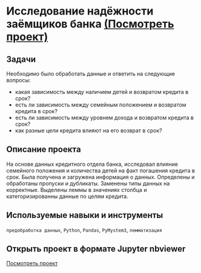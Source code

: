# Исследование надёжности заёмщиков банка [(Посмотреть проект)](https://github.com/BulyginV/Yandex.Practicum/blob/main/01.%20%D0%9F%D1%80%D0%B5%D0%B4%D0%BE%D0%B1%D1%80%D0%B0%D0%B1%D0%BE%D1%82%D0%BA%D0%B0%20%D0%B4%D0%B0%D0%BD%D0%BD%D1%8B%D1%85/01_bank_scoring.ipynb)

## Задачи
Необходимо было обработать данные и ответить на следующие вопросы:
* какая зависимость между наличием детей и возвратом кредита в срок?
* есть ли зависимость между семейным положением и возвратом кредита в срок?
* есть ли зависимость между уровнем дохода и возвратом кредита в срок?
* как разные цели кредита влияют на его возврат в срок?

## Описание проекта
На основе данных кредитного отдела банка, исследовал влияние семейного положения и количества детей на факт погашения кредита в срок. Была получена и загружена информация о данных. Определены и обработаны пропуски и дубликаты. Заменены типы данных на корректные. Выделены леммы в значениях столбца и категоризированны данные по целям кредита.

## Используемые навыки и инструменты
`предобработка данных`, `Python`, `Pandas`, `PyMystem3`, `лемматизация`

## Открыть проект в формате Jupyter nbviewer
[Посмотреть проект](https://nbviewer.org/github/BulyginV/Yandex.Practicum/blob/main/01.%20%D0%9F%D1%80%D0%B5%D0%B4%D0%BE%D0%B1%D1%80%D0%B0%D0%B1%D0%BE%D1%82%D0%BA%D0%B0%20%D0%B4%D0%B0%D0%BD%D0%BD%D1%8B%D1%85/01_bank_scoring.ipynb)
